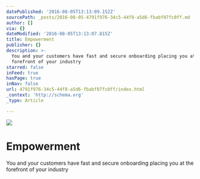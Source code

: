 ```yaml
---
datePublished: '2016-08-05T13:13:09.152Z'
sourcePath: _posts/2016-08-05-4791f976-34c5-44f8-a5d6-fbabf07fc0ff.md
author: []
via: {}
dateModified: '2016-08-05T13:13:07.815Z'
title: Empowerment
publisher: {}
description: >-
  You and your customers have fast and secure onboarding placing you at the
  forefront of your industry
starred: false
inFeed: true
hasPage: true
inNav: false
url: 4791f976-34c5-44f8-a5d6-fbabf07fc0ff/index.html
_context: 'http://schema.org'
_type: Article

---
```

![](https://the-grid-user-content.s3-us-west-2.amazonaws.com/3d2d19ab-e904-4822-8528-9a5e6c117d10.jpg)

# Empowerment

You and your customers have fast and secure onboarding placing you at the forefront of your industry